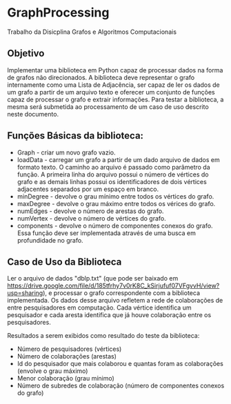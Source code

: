 # GraphProcessing
Trabalho da Disicplina Grafos e Algoritmos Computacionais

## Objetivo

Implementar uma biblioteca em Python capaz de processar dados na forma de grafos não direcionados. A biblioteca deve representar o grafo internamente como uma Lista de Adjacência, ser capaz de ler os dados de um grafo a partir de um arquivo texto e oferecer um conjunto de funções capaz de processar o grafo e extrair informações. Para testar a biblioteca, a mesma será submetida ao processamento de um caso de uso descrito neste documento.

## Funções Básicas da biblioteca: 

* Graph               - criar um novo grafo vazio.
* loadData            - carregar um grafo a partir de um dado arquivo de dados em formato texto. O caminho ao arquivo é passado como parâmetro da função. A primeira linha do arquivo possui o número de vértices do grafo e as demais linhas possui os identificadores de dois vértices adjacentes separados por um espaço em branco.
* minDegree           - devolve o grau mínimo entre todos os vértices do grafo.
* maxDegree           - devolve o grau máximo entre todos os vérices do grafo.
* numEdges            - devolve o número de arestas do grafo.
* numVertex           - devolve o número de vértices do grafo. 
* components          - devolve o número de componentes conexos do grafo. Essa função deve ser implementada através de uma busca em profundidade no grafo.

## Caso de Uso da Biblioteca

Ler o arquivo de dados "dblp.txt" (que pode ser baixado em https://drive.google.com/file/d/185tfrhy7v0rK8C_kSirjufuf07VFgvvH/view?usp=sharing), e processar o grafo correspondente com a biblioteca implementada. Os dados desse arquivo refletem a rede de colaborações de entre pesquisadores em computação. Cada vértice identifica um pesquisador e cada aresta identifica que já houve colaboração entre os pesquisadores. 

Resultados a serem exibidos como resultado do teste da biblioteca:  

* Número de pesquisadores (vértices)
* Número de colaborações (arestas)
* Id do pesquisador que mais colaborou e quantas foram as colaborações (envolve o grau máximo) 
* Menor colaboração (grau mínimo) 
* Número de subredes de colaboração (número de componentes conexos do grafo)
